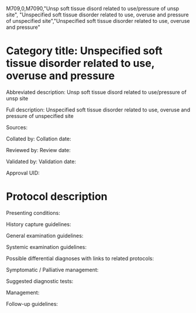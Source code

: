 M709,0,M7090,"Unsp soft tissue disord related to use/pressure of unsp site", "Unspecified soft tissue disorder related to use, overuse and pressure of unspecified site","Unspecified soft tissue disorder related to use, overuse and pressure"
# Category title: Unspecified soft tissue disorder related to use, overuse and pressure

Abbreviated description: Unsp soft tissue disord related to use/pressure of unsp site

Full description: Unspecified soft tissue disorder related to use, overuse and pressure of unspecified site

Sources:

Collated by:
Collation date:

Reviewed by:
Review date:

Validated by:
Validation date:

Approval UID:

# Protocol description

Presenting conditions:

History capture guidelines:

General examination guidelines:

Systemic examination guidelines:

Possible differential diagnoses with links to related protocols:

Symptomatic / Palliative management:

Suggested diagnostic tests:

Management:

Follow-up guidelines:
